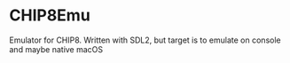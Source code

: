 # CHIP8Emu
Emulator for CHIP8. Written with SDL2, but target is to emulate on console and maybe native macOS
